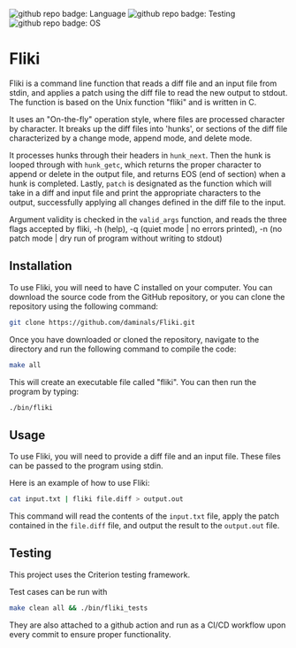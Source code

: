 ![github repo badge: Language](https://img.shields.io/badge/Language-C-181717?color=blue) ![github repo badge: Testing](https://img.shields.io/badge/Testing-Criterion-181717?color=orange) ![github repo badge: OS](https://img.shields.io/badge/OS-Unix-181717?color=yellow)
# Fliki

Fliki is a command line function that reads a diff file and an input file from stdin, and applies a patch using the diff file to read the new output to stdout. The function is based on the Unix function "fliki" and is written in C.

It uses an "On-the-fly" operation style, where files are processed character by character. It breaks up the diff files into 'hunks', or sections of the diff file characterized by a change mode, append mode, and delete mode.

It processes hunks through their headers in `hunk_next`. Then the hunk is looped through with `hunk_getc`, which returns the proper character to append or delete in the output file, and returns EOS (end of section) when a hunk is completed. Lastly, `patch` is designated as the function which will take in a diff and input file and print the appropriate characters to the output, successfully applying all changes defined in the diff file to the input. 

Argument validity is checked in the `valid_args` function, and reads the three flags accepted by fliki, -h (help), -q (quiet mode | no errors printed), -n (no patch mode | dry run of program without writing to stdout)

## Installation

To use Fliki, you will need to have C installed on your computer. You can download the source code from the GitHub repository, or you can clone the repository using the following command:

```bash
git clone https://github.com/daminals/Fliki.git
```

Once you have downloaded or cloned the repository, navigate to the directory and run the following command to compile the code:

```bash
make all
```

This will create an executable file called "fliki". You can then run the program by typing:

```bash
./bin/fliki
```

## Usage

To use Fliki, you will need to provide a diff file and an input file. These files can be passed to the program using stdin.

Here is an example of how to use Fliki:

```bash
cat input.txt | fliki file.diff > output.out
```

This command will read the contents of the `input.txt` file, apply the patch contained in the `file.diff` file, and output the result to the `output.out` file.

## Testing

This project uses the Criterion testing framework.

Test cases can be run with 

```bash
make clean all && ./bin/fliki_tests
```

They are also attached to a github action and run as a CI/CD workflow upon every commit to ensure proper functionality.

